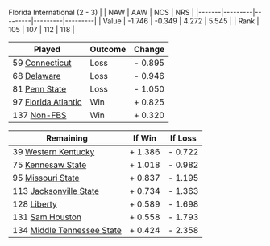 Florida International (2 - 3)
|       |   NAW   |   AAW   |   NCS   |   NRS   |
|-------|---------|---------|---------|---------|
| Value |  -1.746 |  -0.349 |   4.272 |   5.545 |
| Rank  |     105 |     107 |     112 |     118 |

| Played                    | Outcome    |  Change  |
|---------------------------|------------|----------|
|  59 [Connecticut           ](Connecticut)| Loss       | -  0.895 |
|  68 [Delaware              ](Delaware)| Loss       | -  0.946 |
|  81 [Penn State            ](PennState)| Loss       | -  1.050 |
|  97 [Florida Atlantic      ](FloridaAtlantic)| Win        | +  0.825 |
| 137 [Non-FBS               ](NonFBS)| Win        | +  0.320 |

| Remaining                 |  If Win  |  If Loss |
|---------------------------|----------|----------|
|  39 [Western Kentucky      ](WesternKentucky)| +  1.386 | -  0.722 |
|  75 [Kennesaw State        ](KennesawState)| +  1.018 | -  0.982 |
|  95 [Missouri State        ](MissouriState)| +  0.837 | -  1.195 |
| 113 [Jacksonville State    ](JacksonvilleState)| +  0.734 | -  1.363 |
| 128 [Liberty               ](Liberty)| +  0.589 | -  1.698 |
| 131 [Sam Houston           ](SamHouston)| +  0.558 | -  1.793 |
| 134 [Middle Tennessee State](MiddleTennesseeState)| +  0.424 | -  2.358 |

